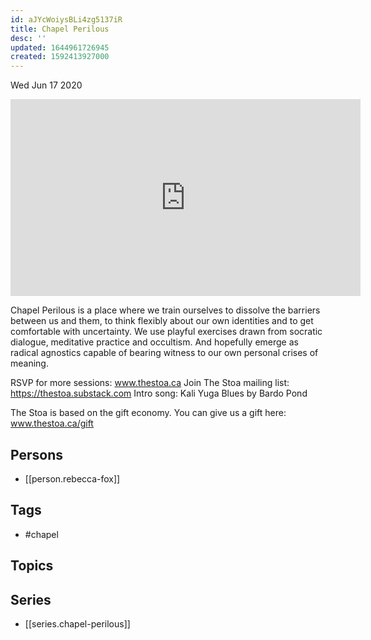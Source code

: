 ```yaml
---
id: aJYcWoiysBLi4zg5137iR
title: Chapel Perilous
desc: ''
updated: 1644961726945
created: 1592413927000
---
```





Wed Jun 17 2020

<iframe width="560" height="315" src="https://www.youtube.com/embed/ibxP-12UUKE" title="Chapel Perilous w/ Rebecca Fox" frameborder="0" allow="accelerometer; autoplay; clipboard-write; encrypted-media; gyroscope; picture-in-picture" allowfullscreen ></iframe>

Chapel Perilous is a place where we train ourselves to dissolve the barriers between us and them, to think flexibly about our own identities and to get comfortable with uncertainty. We use playful exercises drawn from socratic dialogue, meditative practice and occultism. And hopefully emerge as radical agnostics capable of bearing witness to our own personal crises of meaning.

RSVP for more sessions: www.thestoa.ca
Join The Stoa mailing list: https://thestoa.substack.com
Intro song: Kali Yuga Blues by Bardo Pond

The Stoa is based on the gift economy. You can give us a gift here: www.thestoa.ca/gift

## Persons

- [[person.rebecca-fox]]

## Tags

- #chapel

## Topics



## Series

- [[series.chapel-perilous]]

